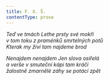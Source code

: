 ```yaml
---
title: F. X. Š.
contentType: prose
---
```


_Teď ve tmách Lethe prsty své mokří  
v tom toku z praménků smrtelných potů  
Kterak my živí tam najdeme brod_

  

_Nenajdem nenajdem Jen slova osiřelá  
a verše v smuteční kápi tam kráčí  
žalostně zmarnělé záhy se potácí zpět_
